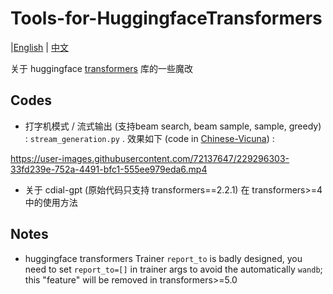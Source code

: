 # Tools-for-HuggingfaceTransformers
|[English](https://github.com/LZY-the-boys/Tools-for-HuggingfaceTransformers/blob/master/README.md) | [中文](https://github.com/LZY-the-boys/Tools-for-HuggingfaceTransformers/blob/master/docs/README-zh.md)

关于 huggingface [transformers](https://github.com/huggingface/transformers) 库的一些魔改

## Codes

- 打字机模式 / 流式输出 (支持beam search, beam sample, sample, greedy) : `stream_generation.py` . 效果如下 (code in [Chinese-Vicuna](https://github.com/Facico/Chinese-Vicuna/)) :

https://user-images.githubusercontent.com/72137647/229296303-33fd239e-752a-4491-bfc1-555ee979eda6.mp4

- 关于 cdial-gpt (原始代码只支持 transformers==2.2.1) 在 transformers>=4 中的使用方法

## Notes

- huggingface transformers Trainer `report_to` is badly designed, you need to set `report_to=[]` in trainer args to avoid the automatically `wandb`; this "feature" will be removed in transformers>=5.0

